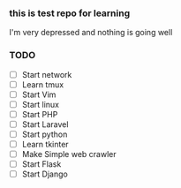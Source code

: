 ### this is test repo for learning 

I'm very depressed and nothing is going well


### TODO

- [ ] Start network
- [ ] Learn tmux
- [ ] Start Vim
- [ ] Start linux
- [ ] Start PHP
- [ ] Start Laravel
- [ ] Start python
- [ ] Learn tkinter
- [ ] Make Simple web crawler
- [ ] Start Flask
- [ ] Start Django
